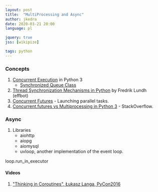 ```yaml
---
layout: post
title:  "MultiProcessing and Async"
author: jkedra
date: 2020-03-21 20:00
language: pl

jquery: true
jss: [wikipize]

tags: python
---
```


### Concepts

1. [Concurrent Execution][ce3] in Python 3
    * [Synchronized Queue Class](https://docs.python.org/3/library/queue.html#queue.Queue)
2. [Thread Synchronization Mechanisms in Python](http://effbot.org/zone/thread-synchronization.htm) by Fredrik Lundh (effbot)
3. [Concurrent Futures][futures3] - Launching parallel tasks.
4. [Concurrent.futures vs Multiprocessing in Python 3][fvm] - StackOverflow.

### Async

1. Libraries
    * aiohttp
    * aiopg
    * aiomysql
    * uvloop, another implementation of the event loop.

loop.run_in_executor

#### Videos

1. ["Thinking in Coroutines", Łukasz Langa, PyCon2016](y:l4Nn-y9ktd4)

[ce3]: https://docs.python.org/3/library/concurrency.html
[fvm]: http://stackoverflow.com/questions/20776189/concurrent-futures-vs-multiprocessing-in-python-3
[futures3]: http://stackoverflow.com/questions/20776189/concurrent-futures-vs-multiprocessing-in-python-3

